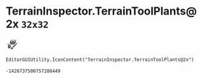 # TerrainInspector.TerrainToolPlants@2x `32x32`
<img src="/img/TerrainInspector.TerrainToolPlants@2x.png" width=32 height=32>

``` CSharp
EditorGUIUtility.IconContent("TerrainInspector.TerrainToolPlants@2x")
```
```
-1426737500757280449
```
